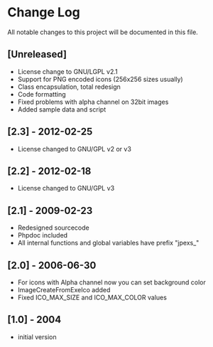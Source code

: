 # Change Log
All notable changes to this project will be documented in this file.

## [Unreleased]
 - License change to GNU/LGPL v2.1
 - Support for PNG encoded icons (256x256 sizes usually)
 - Class encapsulation, total redesign
 - Code formatting
 - Fixed problems with alpha channel on 32bit images
 - Added sample data and script

## [2.3] - 2012-02-25
 - License changed to GNU/GPL v2 or v3

## [2.2] - 2012-02-18
 - License changed to GNU/GPL v3

## [2.1] - 2009-02-23
  - Redesigned sourcecode
  - Phpdoc included
  - All internal functions and global variables have prefix "jpexs_"

## [2.0] - 2006-06-30
 - For icons with Alpha channel now you can set background color
 - ImageCreateFromExeIco added
 - Fixed ICO_MAX_SIZE and ICO_MAX_COLOR values

## [1.0] - 2004
 - initial version
